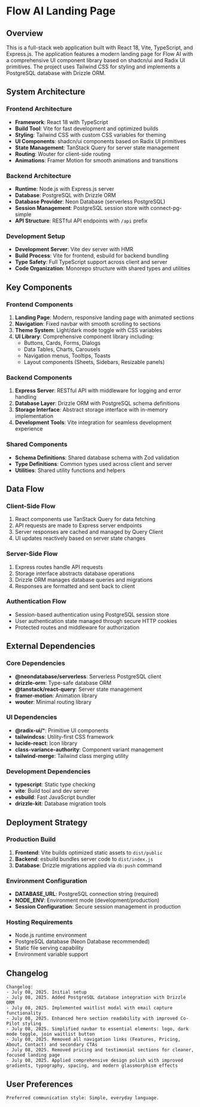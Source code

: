 # Flow AI Landing Page

## Overview

This is a full-stack web application built with React 18, Vite, TypeScript, and Express.js. The application features a modern landing page for Flow AI with a comprehensive UI component library based on shadcn/ui and Radix UI primitives. The project uses Tailwind CSS for styling and implements a PostgreSQL database with Drizzle ORM.

## System Architecture

### Frontend Architecture
- **Framework**: React 18 with TypeScript
- **Build Tool**: Vite for fast development and optimized builds
- **Styling**: Tailwind CSS with custom CSS variables for theming
- **UI Components**: shadcn/ui components based on Radix UI primitives
- **State Management**: TanStack Query for server state management
- **Routing**: Wouter for client-side routing
- **Animations**: Framer Motion for smooth animations and transitions

### Backend Architecture
- **Runtime**: Node.js with Express.js server
- **Database**: PostgreSQL with Drizzle ORM
- **Database Provider**: Neon Database (serverless PostgreSQL)
- **Session Management**: PostgreSQL session store with connect-pg-simple
- **API Structure**: RESTful API endpoints with `/api` prefix

### Development Setup
- **Development Server**: Vite dev server with HMR
- **Build Process**: Vite for frontend, esbuild for backend bundling
- **Type Safety**: Full TypeScript support across client and server
- **Code Organization**: Monorepo structure with shared types and utilities

## Key Components

### Frontend Components
1. **Landing Page**: Modern, responsive landing page with animated sections
2. **Navigation**: Fixed navbar with smooth scrolling to sections
3. **Theme System**: Light/dark mode toggle with CSS variables
4. **UI Library**: Comprehensive component library including:
   - Buttons, Cards, Forms, Dialogs
   - Data Tables, Charts, Carousels
   - Navigation menus, Tooltips, Toasts
   - Layout components (Sheets, Sidebars, Resizable panels)

### Backend Components
1. **Express Server**: RESTful API with middleware for logging and error handling
2. **Database Layer**: Drizzle ORM with PostgreSQL schema definitions
3. **Storage Interface**: Abstract storage interface with in-memory implementation
4. **Development Tools**: Vite integration for seamless development experience

### Shared Components
- **Schema Definitions**: Shared database schema with Zod validation
- **Type Definitions**: Common types used across client and server
- **Utilities**: Shared utility functions and helpers

## Data Flow

### Client-Side Flow
1. React components use TanStack Query for data fetching
2. API requests are made to Express server endpoints
3. Server responses are cached and managed by Query Client
4. UI updates reactively based on server state changes

### Server-Side Flow
1. Express routes handle API requests
2. Storage interface abstracts database operations
3. Drizzle ORM manages database queries and migrations
4. Responses are formatted and sent back to client

### Authentication Flow
- Session-based authentication using PostgreSQL session store
- User authentication state managed through secure HTTP cookies
- Protected routes and middleware for authorization

## External Dependencies

### Core Dependencies
- **@neondatabase/serverless**: Serverless PostgreSQL client
- **drizzle-orm**: Type-safe database ORM
- **@tanstack/react-query**: Server state management
- **framer-motion**: Animation library
- **wouter**: Minimal routing library

### UI Dependencies
- **@radix-ui/***: Primitive UI components
- **tailwindcss**: Utility-first CSS framework
- **lucide-react**: Icon library
- **class-variance-authority**: Component variant management
- **tailwind-merge**: Tailwind class merging utility

### Development Dependencies
- **typescript**: Static type checking
- **vite**: Build tool and dev server
- **esbuild**: Fast JavaScript bundler
- **drizzle-kit**: Database migration tools

## Deployment Strategy

### Production Build
1. **Frontend**: Vite builds optimized static assets to `dist/public`
2. **Backend**: esbuild bundles server code to `dist/index.js`
3. **Database**: Drizzle migrations applied via `db:push` command

### Environment Configuration
- **DATABASE_URL**: PostgreSQL connection string (required)
- **NODE_ENV**: Environment mode (development/production)
- **Session Configuration**: Secure session management in production

### Hosting Requirements
- Node.js runtime environment
- PostgreSQL database (Neon Database recommended)
- Static file serving capability
- Environment variable support

## Changelog

```
Changelog:
- July 08, 2025. Initial setup
- July 08, 2025. Added PostgreSQL database integration with Drizzle ORM
- July 08, 2025. Implemented waitlist modal with email capture functionality
- July 08, 2025. Enhanced hero section readability with improved Co-Pilot styling
- July 08, 2025. Simplified navbar to essential elements: logo, dark mode toggle, join waitlist button
- July 08, 2025. Removed all navigation links (Features, Pricing, About, Contact) and secondary CTAs
- July 08, 2025. Removed pricing and testimonial sections for cleaner, focused landing page
- July 08, 2025. Applied comprehensive design polish with improved gradients, typography, spacing, and modern glassmorphism effects
```

## User Preferences

```
Preferred communication style: Simple, everyday language.
```
